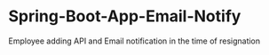 # Spring-Boot-App-Email-Notify
Employee adding API and Email notification in the time of resignation 
